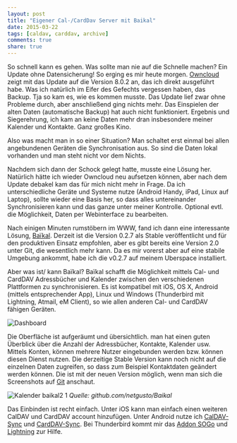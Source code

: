 ```yaml
---
layout: post
title: "Eigener Cal-/CardDav Server mit Baikal"
date: 2015-03-22
tags: [caldav, carddav, archive]
comments: true
share: true
---
```


So schnell kann es gehen. Was sollte man nie auf die Schnelle machen? Ein Update ohne Datensicherung! 
So erging es mir heute morgen. [Owncloud](https://owncloud.org/) zeigt mit das Update auf die Version 8.0.2 an, das ich direkt ausgeführt habe. Was ich natürlich im Eifer des Gefechts vergessen haben, das Backup.
Tja so kam es, wie es kommen musste. Das Update lief zwar ohne Probleme durch, aber anschließend ging nichts mehr. 
Das Einspielen der alten Daten (automatische Backup) hat auch nicht funktioniert.
Ergebnis und Siegerehrung, ich kam an keine Daten mehr dran insbesondere meiner Kalender und Kontakte. Ganz großes Kino.

Also was macht man in so einer Situation? 
Man schaltet erst einmal bei allen angebundenen Geräten die Synchronisation aus. So sind die Daten lokal vorhanden und man steht nicht vor dem Nichts.

Nachdem sich dann der Schock gelegt hatte, musste eine Lösung her. Natürlich hätte ich wieder Owncloud neu aufsetzen können, aber nach dem Update debakel kam das für mich nicht mehr in Frage. Da ich unterschiedliche Geräte und Systeme nutze (Android Handy, iPad, Linux auf Laptop), sollte wieder eine Basis her, so dass alles untereinander Synchronisieren kann und das ganze unter meiner Kontrolle. Optional evtl. die Möglichkeit, Daten per Webinterface zu bearbeiten.

Nach einigen Minuten rumstöbern im WWW, fand ich dann eine interessante Lösung, [Baïkal](http://baikal-server.com/). Derzeit ist die Version 0.2.7 als Stable veröffentlicht und für den produktiven Einsatz empfohlen, aber es gibt bereits eine Version 2.0 unter Git, die wesentlich mehr kann. 
Da es mir vorerst aber auf eine stabile Umgebung ankommt, habe ich die v0.2.7  auf meinem Uberspace installiert.

Aber was ist/ kann Baïkal?
Baïkal schafft die Möglichkeit mittels Cal- und CardDAV Adressbücher und Kalender zwischen den verschiedenen Plattformen zu synchronisieren. Es ist kompatibel mit iOS, OS X, Android (mittels entsprechender App), Linux und Windows (Thunderbird mit Lightning, Atmail, eM Client), so wie allen anderen Cal- und CardDAV fähigen Geräten. 

![Dashboard](posts/2015-03-22/Dashboard.png)

Die Oberfläche ist aufgeräumt und übersichtlich. man hat einen guten Überblick über die Anzahl der Adressbücher, Kontakte, Kalender usw.
Mittels Konten, können mehrere Nutzer eingebunden werden bzw. können diesen Dienst nutzen.
Die derzeitige Stable Version kann noch nicht auf die einzelnen Daten zugreifen, so dass zum Beispiel Kontaktdaten geändert werden können. Die ist mit der neuen Version möglich, wenn man sich die Screenshots auf [Git](https://github.com/netgusto/Baikal) anschaut.

![Kalender baikal2 1](posts/2015-03-22/kalender_baikal2-1.png)
*Quelle: github.com/netgusto/Baikal*

Das Einbinden ist recht einfach. Unter iOS kann man einfach einen weiteren CalDAV und CardDAV account hinzufügen. Unter Android nutze ich [CalDAV-Sync](https://play.google.com/store/apps/details?id=org.dmfs.caldav.lib&hl=de) und [CardDAV-Sync](https://play.google.com/store/apps/details?id=org.dmfs.carddav.Sync&hl=de). Bei Thunderbird kommt mir das [Addon SOGo](http://www.sogo.nu/downloads/frontends.html) und [Lightning](https://addons.mozilla.org/de/thunderbird/addon/lightning/) zur Hilfe.